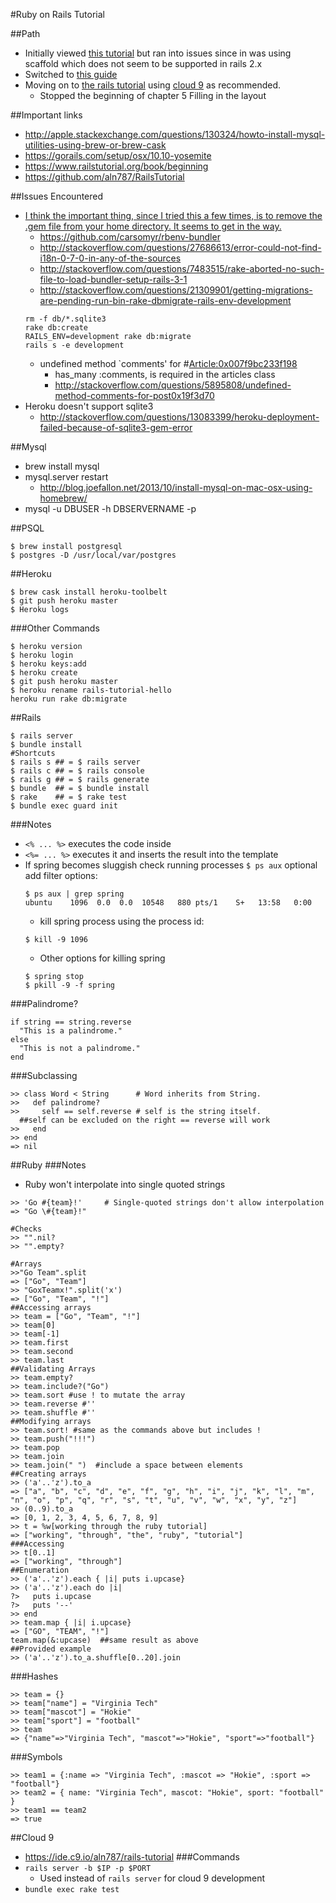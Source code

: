 #Ruby on Rails Tutorial

##Path
- Initially viewed [this tutorial](https://www.youtube.com/watch?v=Gzj723LkRJY) but ran into issues since in was using scaffold which does not seem to be supported in rails 2.x
- Switched to [this guide](http://guides.rubyonrails.org/getting_started.html)
- Moving on to [the rails tutorial](https://www.railstutorial.org/book/beginning) using [cloud 9](https://ide.c9.io/aln787/rails-tutorial) as recommended.
  - Stopped the beginning of chapter 5 Filling in the layout

##Important links
- http://apple.stackexchange.com/questions/130324/howto-install-mysql-utilities-using-brew-or-brew-cask
- https://gorails.com/setup/osx/10.10-yosemite
- https://www.railstutorial.org/book/beginning
- https://github.com/aln787/RailsTutorial

##Issues Encountered
- [I think the important thing, since I tried this a few times, is to remove the .gem file from your home directory. It seems to get in the way.](http://stackoverflow.com/questions/9602806/bundler-not-working-with-rbenv-could-not-find-gem)
  - https://github.com/carsomyr/rbenv-bundler
  - http://stackoverflow.com/questions/27686613/error-could-not-find-i18n-0-7-0-in-any-of-the-sources
  - http://stackoverflow.com/questions/7483515/rake-aborted-no-such-file-to-load-bundler-setup-rails-3-1
  - http://stackoverflow.com/questions/21309901/getting-migrations-are-pending-run-bin-rake-dbmigrate-rails-env-development
  ```
  rm -f db/*.sqlite3
  rake db:create
  RAILS_ENV=development rake db:migrate
  rails s -e development
  ```
  - undefined method `comments' for #<Article:0x007f9bc233f198>
    - has_many :comments, is required in the articles class
    - http://stackoverflow.com/questions/5895808/undefined-method-comments-for-post0x19f3d70
- Heroku doesn't support sqlite3
  - http://stackoverflow.com/questions/13083399/heroku-deployment-failed-because-of-sqlite3-gem-error


##Mysql
- brew install mysql
- mysql.server restart
	- http://blog.joefallon.net/2013/10/install-mysql-on-mac-osx-using-homebrew/
- mysql -u DBUSER -h DBSERVERNAME -p

##PSQL
```
$ brew install postgresql
$ postgres -D /usr/local/var/postgres
```

##Heroku
```
$ brew cask install heroku-toolbelt
$ git push heroku master
$ Heroku logs
```
###Other Commands
```
$ heroku version
$ heroku login
$ heroku keys:add
$ heroku create
$ git push heroku master
$ heroku rename rails-tutorial-hello
heroku run rake db:migrate
```

##Rails
```
$ rails server
$ bundle install
#Shortcuts
$ rails s ## = $ rails server
$ rails c ## = $ rails console
$ rails g ## = $ rails generate
$ bundle  ## = $ bundle install  
$ rake    ## = $ rake test
$ bundle exec guard init
```
###Notes
- ```<% ... %>``` executes the code inside
- ```<%= ... %>``` executes it and inserts the result into the template
- If spring becomes sluggish check running processes ```$ ps aux``` optional add filter options:
  ```
  $ ps aux | grep spring
  ubuntu    1096  0.0  0.0  10548   880 pts/1    S+   13:58   0:00 
  ```
  -  kill spring process using the process id:
  ```
  $ kill -9 1096
  ```
  - Other options for killing spring
  ```
  $ spring stop
  $ pkill -9 -f spring
  ```
###Palindrome?
```
if string == string.reverse
  "This is a palindrome."
else
  "This is not a palindrome."
end
```
###Subclassing
```
>> class Word < String      # Word inherits from String.
>>   def palindrome?
>>     self == self.reverse # self is the string itself.
  ##self can be excluded on the right == reverse will work
>>   end
>> end
=> nil
```

##Ruby
###Notes
- Ruby won't interpolate into single quoted strings
```
>> 'Go #{team}!'     # Single-quoted strings don't allow interpolation
=> "Go \#{team}!"

#Checks
>> "".nil?
>> "".empty?

#Arrays
>>"Go Team".split
=> ["Go", "Team"]
>> "GoxTeamx!".split('x')
=> ["Go", "Team", "!"]
##Accessing arrays
>> team = ["Go", "Team", "!"]
>> team[0]
>> team[-1]
>> team.first
>> team.second
>> team.last
##Validating Arrays
>> team.empty?
>> team.include?("Go")
>> team.sort #use ! to mutate the array
>> team.reverse #''
>> team.shuffle #''
##Modifying arrays
>> team.sort! #same as the commands above but includes !
>> team.push("!!!")
>> team.pop
>> team.join
>> team.join(" ")  #include a space between elements
##Creating arrays
>> ('a'..'z').to_a
=> ["a", "b", "c", "d", "e", "f", "g", "h", "i", "j", "k", "l", "m", "n", "o", "p", "q", "r", "s", "t", "u", "v", "w", "x", "y", "z"]
>> (0..9).to_a
=> [0, 1, 2, 3, 4, 5, 6, 7, 8, 9]
>> t = %w[working through the ruby tutorial]  
=> ["working", "through", "the", "ruby", "tutorial"]
###Accessing 
>> t[0..1]
=> ["working", "through"]
##Enumeration
>> ('a'..'z').each { |i| puts i.upcase}
>> ('a'..'z').each do |i|
?>   puts i.upcase
?>   puts '--'
>> end
>> team.map { |i| i.upcase}
=> ["GO", "TEAM", "!"]
team.map(&:upcase)  ##same result as above
##Provided example
>> ('a'..'z').to_a.shuffle[0..20].join
```

###Hashes
```
>> team = {}
>> team["name"] = "Virginia Tech"
>> team["mascot"] = "Hokie"
>> team["sport"] = "football"
>> team
=> {"name"=>"Virginia Tech", "mascot"=>"Hokie", "sport"=>"football"}
```
###Symbols
```
>> team1 = {:name => "Virginia Tech", :mascot => "Hokie", :sport => "football"}
>> team2 = { name: "Virginia Tech", mascot: "Hokie", sport: "football" }
>> team1 == team2
=> true
```

##Cloud 9
- https://ide.c9.io/aln787/rails-tutorial
###Commands
- ```rails server -b $IP -p $PORT``` 
  - Used instead of ```rails server``` for cloud 9 development
- ```bundle exec rake test```